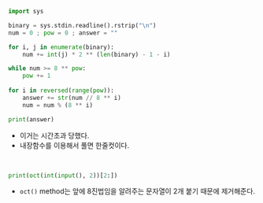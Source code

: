 ``` python 
import sys

binary = sys.stdin.readline().rstrip("\n")
num = 0 ; pow = 0 ; answer = ""

for i, j in enumerate(binary):
    num += int(j) * 2 ** (len(binary) - 1 - i)

while num >= 8 ** pow: 
    pow += 1
    
for i in reversed(range(pow)):
    answer += str(num // 8 ** i)
    num = num % (8 ** i)

print(answer)
```
- 이거는 시간초과 당했다.
- 내장함수를 이용해서 풀면 한줄컷이다. 

<br>

``` python 
print(oct(int(input(), 2))[2:])
```
- `oct()` method는 앞에 8진법임을 알려주는 문자열이 2개 붙기 때문에 제거해준다.